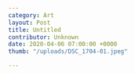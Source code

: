 ```yaml
---
category: Art
layout: Post
title: Untitled
contributor: Unknown
date: 2020-04-06 07:00:00 +0000
thumb: "/uploads/DSC_1704-01.jpeg"

---
```

